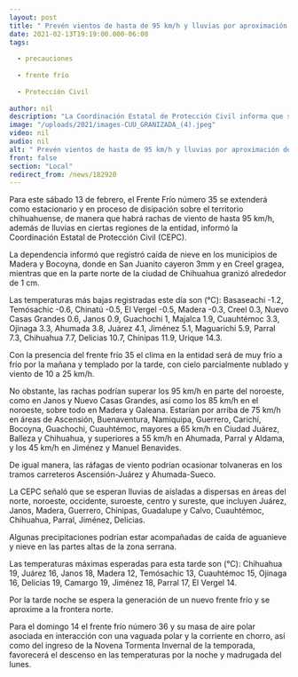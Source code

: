 ```yaml
---
layout: post
title: " Prevén vientos de hasta de 95 km/h y lluvias por aproximación de la 9ª Tormenta Invernal"
date: 2021-02-13T19:19:00.000-06:00
tags:
  
  - precauciones
  
  - frente frío
  
  - Protección Civil
  
author: nil
description: "La Coordinación Estatal de Protección Civil informa que se registraron nevadas en Madera y Bocoyna, así como 1 cm de granizo en el norte de la ciudad de Chihuahua"
image: "/uploads/2021/images-CUU_GRANIZADA_(4).jpeg"
video: nil
audio: nil
alt: " Prevén vientos de hasta de 95 km/h y lluvias por aproximación de la 9ª Tormenta Invernal"
front: false
section: "Local"
redirect_from: /news/182920
---
```


Para este sábado 13 de febrero, el Frente Frío número 35 se extenderá como estacionario y en proceso de disipación sobre el territorio chihuahuense, de manera que habrá rachas de viento de hasta 95 km/h, además de lluvias en ciertas regiones de la entidad, informó la Coordinación Estatal de Protección Civil (CEPC).

La dependencia informó que registró caída de nieve en los municipios de Madera y Bocoyna, donde en San Juanito cayeron 3mm y en Creel gragea, mientras que en la parte norte de la ciudad de Chihuahua granizó alrededor de 1 cm.

Las temperaturas más bajas registradas este día son (°C): Basaseachi -1.2, Temósachic -0.6, Chinatú -0.5, El Vergel -0.5, Madera -0.3, Creel 0.3, Nuevo Casas Grandes 0.6, Janos 0.9, Guachochi 1, Majalca 1.9, Cuauhtémoc 3.3, Ojinaga 3.3, Ahumada 3.8, Juárez 4.1, Jiménez 5.1, Maguarichi 5.9, Parral 7.3, Chihuahua 7.7, Delicias 10.7, Chínipas 11.9, Urique 14.3.

Con la presencia del frente frío 35 el clima en la entidad será de muy frío a frío por la mañana y templado por la tarde, con cielo parcialmente nublado y viento de 10 a 25 km/h.

No obstante, las rachas podrían superar los 95 km/h en parte del noroeste, como en Janos y Nuevo Casas Grandes, así como los 85 km/h en el noroeste, sobre todo en Madera y Galeana.
Estarían por arriba de 75 km/h en áreas de Ascensión, Buenaventura, Namiquipa, Guerrero, Carichí, Bocoyna, Guachochi, Cuauhtémoc, mayores a 65 km/h en Ciudad Juárez, Balleza y Chihuahua, y superiores a 55 km/h en Ahumada, Parral y Aldama, y los 45 km/h en Jiménez y Manuel Benavides.

De igual manera, las ráfagas de viento podrían ocasionar tolvaneras en los tramos carreteros Ascensión-Juárez y Ahumada-Sueco.

La CEPC señaló que se esperan lluvias de aisladas a dispersas en áreas del norte, noroeste, occidente, suroeste, centro y sureste, que incluyen Juárez, Janos, Madera, Guerrero, Chínipas, Guadalupe y Calvo, Cuauhtémoc, Chihuahua, Parral, Jiménez, Delicias.

Algunas precipitaciones podrían estar acompañadas de caída de aguanieve y nieve en las partes altas de la zona serrana.

Las temperaturas máximas esperadas para esta tarde son (°C): Chihuahua 19, Juárez 16, Janos 18, Madera 12, Temósachic 13, Cuauhtémoc 15, Ojinaga 16, Delicias 19, Camargo 19, Jiménez 18, Parral 17, El Vergel 14.

Por la tarde noche se espera la generación de un nuevo frente frío y se aproxime a la frontera norte.  

Para el domingo 14 el frente frío número 36 y su masa de aire polar asociada en interacción con una vaguada polar y la corriente en chorro, así como del ingreso de la Novena Tormenta Invernal de la temporada, favorecerá el descenso en las temperaturas por la noche y madrugada del lunes.